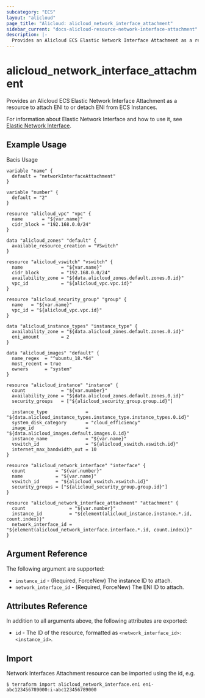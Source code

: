 ```yaml
---
subcategory: "ECS"
layout: "alicloud"
page_title: "Alicloud: alicloud_network_interface_attachment"
sidebar_current: "docs-alicloud-resource-network-interface-attachment"
description: |-
  Provides an Alicloud ECS Elastic Network Interface Attachment as a resource to attach ENI to or detach ENI from ECS Instances.
---
```


# alicloud\_network\_interface\_attachment

Provides an Alicloud ECS Elastic Network Interface Attachment as a resource to attach ENI to or detach ENI from ECS Instances.

For information about Elastic Network Interface and how to use it, see [Elastic Network Interface](https://www.alibabacloud.com/help/doc-detail/58496.html).

## Example Usage

Bacis Usage

```
variable "name" {
  default = "networkInterfaceAttachment"
}

variable "number" {
  default = "2"
}

resource "alicloud_vpc" "vpc" {
  name       = "${var.name}"
  cidr_block = "192.168.0.0/24"
}

data "alicloud_zones" "default" {
  available_resource_creation = "VSwitch"
}

resource "alicloud_vswitch" "vswitch" {
  name              = "${var.name}"
  cidr_block        = "192.168.0.0/24"
  availability_zone = "${data.alicloud_zones.default.zones.0.id}"
  vpc_id            = "${alicloud_vpc.vpc.id}"
}

resource "alicloud_security_group" "group" {
  name   = "${var.name}"
  vpc_id = "${alicloud_vpc.vpc.id}"
}

data "alicloud_instance_types" "instance_type" {
  availability_zone = "${data.alicloud_zones.default.zones.0.id}"
  eni_amount        = 2
}

data "alicloud_images" "default" {
  name_regex  = "^ubuntu_18.*64"
  most_recent = true
  owners      = "system"
}

resource "alicloud_instance" "instance" {
  count             = "${var.number}"
  availability_zone = "${data.alicloud_zones.default.zones.0.id}"
  security_groups   = ["${alicloud_security_group.group.id}"]

  instance_type              = "${data.alicloud_instance_types.instance_type.instance_types.0.id}"
  system_disk_category       = "cloud_efficiency"
  image_id                   = "${data.alicloud_images.default.images.0.id}"
  instance_name              = "${var.name}"
  vswitch_id                 = "${alicloud_vswitch.vswitch.id}"
  internet_max_bandwidth_out = 10
}

resource "alicloud_network_interface" "interface" {
  count           = "${var.number}"
  name            = "${var.name}"
  vswitch_id      = "${alicloud_vswitch.vswitch.id}"
  security_groups = ["${alicloud_security_group.group.id}"]
}

resource "alicloud_network_interface_attachment" "attachment" {
  count                = "${var.number}"
  instance_id          = "${element(alicloud_instance.instance.*.id, count.index)}"
  network_interface_id = "${element(alicloud_network_interface.interface.*.id, count.index)}"
}
```

## Argument Reference

The following argument are supported:

* `instance_id` - (Required, ForceNew) The instance ID to attach.
* `network_interface_id` - (Required, ForceNew) The ENI ID to attach.

## Attributes Reference

In addition to all arguments above, the following attributes are exported:

* `id` - The ID of the resource, formatted as `<network_interface_id>:<instance_id>`.

## Import

Network Interfaces Attachment resource can be imported using the id, e.g.

```
$ terraform import alicloud_network_interface.eni eni-abc123456789000:i-abc123456789000
```
